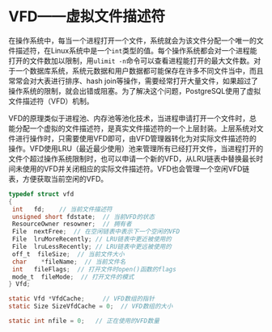 # VFD——虚拟文件描述符

在操作系统中，每当一个进程打开一个文件，系统就会为该文件分配一个唯一的文件描述符，在Linux系统中是一个`int`类型的值。每个操作系统都会对一个进程能打开的文件数加以限制，用`ulimit -n`命令可以查看进程能打开的最大文件数。对于一个数据库系统，系统元数据和用户数据都可能保存在许多不同文件当中，而且常常会对大表进行排序、hash join等操作，需要经常打开大量文件，如果超过了操作系统的限制，就会出错或阻塞。为了解决这个问题，PostgreSQL使用了虚拟文件描述符（VFD）机制。

VFD的原理类似于进程池、内存池等池化技术，当进程申请打开一个文件时，总能分配一个虚拟的文件描述符，是真实文件描述符的一个上层封装。上层系统对文件进行操作时，只需要使用VFD即可，由VFD管理器转化为对实际文件描述符的操作。VFD使用LRU（最近最少使用）池来管理所有已经打开文件，当进程打开的文件个超过操作系统限制时，也可以申请一个新的VFD，从LRU链表中替换最长时间未使用的VFD并关闭相应的实际文件描述符。VFD也会管理一个空闲VFD链表，方便获取当前空闲的VFD。

```c
typedef struct vfd
{
 int   fd;    // 当前文件描述符
 unsigned short fdstate;  // 当前VFD的状态
 ResourceOwner resowner;  // 拥有者
 File  nextFree;  // 在空闲链表中表示下一个空闲的VFD
 File  lruMoreRecently; // LRU链表中更近被使用的
 File  lruLessRecently; // LRU链表中更远被使用的
 off_t  fileSize;  // 当前文件大小
 char    *fileName;  // 当前文件名
 int   fileFlags;  // 打开文件时open()函数的flags
 mode_t  fileMode;  // 打开文件的模式
} Vfd;

static Vfd *VfdCache;     // VFD数组的指针
static Size SizeVfdCache = 0;  // VFD数组的大小

static int nfile = 0;   // 正在使用的VFD数量
```
